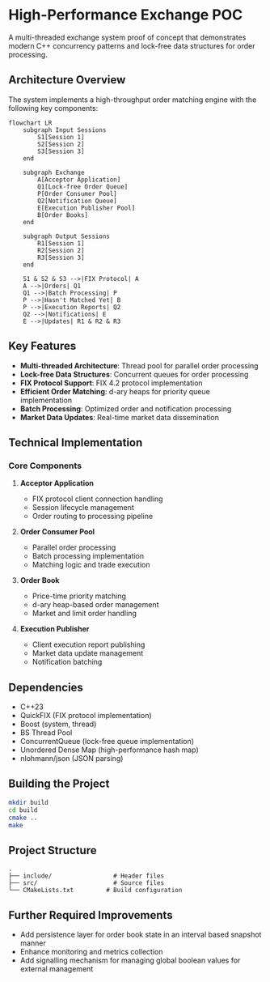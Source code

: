 # High-Performance Exchange POC

A multi-threaded exchange system proof of concept that demonstrates modern C++ concurrency patterns and lock-free data structures for order processing.

## Architecture Overview

The system implements a high-throughput order matching engine with the following key components:

```mermaid
flowchart LR
    subgraph Input Sessions
        S1[Session 1]
        S2[Session 2]
        S3[Session 3]
    end

    subgraph Exchange
        A[Acceptor Application]
        Q1[Lock-free Order Queue]
        P[Order Consumer Pool]
        Q2[Notification Queue]
        E[Execution Publisher Pool]
        B[Order Books]
    end

    subgraph Output Sessions
        R1[Session 1]
        R2[Session 2]
        R3[Session 3]
    end

    S1 & S2 & S3 -->|FIX Protocol| A
    A -->|Orders| Q1
    Q1 -->|Batch Processing| P
    P -->|Hasn't Matched Yet| B
    P -->|Execution Reports| Q2
    Q2 -->|Notifications| E
    E -->|Updates| R1 & R2 & R3
```

## Key Features

- **Multi-threaded Architecture**: Thread pool for parallel order processing
- **Lock-free Data Structures**: Concurrent queues for order processing
- **FIX Protocol Support**: FIX 4.2 protocol implementation
- **Efficient Order Matching**: d-ary heaps for priority queue implementation
- **Batch Processing**: Optimized order and notification processing
- **Market Data Updates**: Real-time market data dissemination

## Technical Implementation

### Core Components

1. **Acceptor Application**

   - FIX protocol client connection handling
   - Session lifecycle management
   - Order routing to processing pipeline

2. **Order Consumer Pool**

   - Parallel order processing
   - Batch processing implementation
   - Matching logic and trade execution

3. **Order Book**

   - Price-time priority matching
   - d-ary heap-based order management
   - Market and limit order handling

4. **Execution Publisher**
   - Client execution report publishing
   - Market data update management
   - Notification batching

## Dependencies

- C++23
- QuickFIX (FIX protocol implementation)
- Boost (system, thread)
- BS Thread Pool
- ConcurrentQueue (lock-free queue implementation)
- Unordered Dense Map (high-performance hash map)
- nlohmann/json (JSON parsing)

## Building the Project

```bash
mkdir build
cd build
cmake ..
make
```

## Project Structure

```
.
├── include/                 # Header files
├── src/                     # Source files
└── CMakeLists.txt         # Build configuration
```

## Further Required Improvements

- Add persistence layer for order book state in an interval based snapshot manner
- Enhance monitoring and metrics collection
- Add signalling mechanism for managing global boolean values for external management
